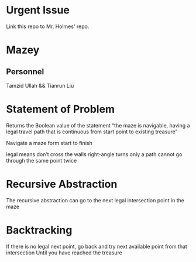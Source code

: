 # Urgent Issue
Link this repo to Mr. Holmes' repo.

# Mazey

## Personnel
Tamzid Ullah && Tianrun Liu

# Statement of Problem
Returns the Boolean value of the statement “the maze is navigable, having a legal travel path that is continuous from start point to existing treasure”

Navigate a maze form start to finish

legal means
  don’t cross the walls
  right-angle turns only 
  a path cannot go through the same point twice

# Recursive Abstraction

The recursive abstraction can go to the next legal intersection point in the maze

# Backtracking
  If there is no legal next point,
    go back and try next available point from that intersection
  Until you have reached the treasure

